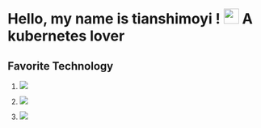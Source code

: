 # Hello, my name is tianshimoyi ! <img src="https://raw.githubusercontent.com/MartinHeinz/MartinHeinz/master/wave.gif" width="30px"> A kubernetes lover


##  Favorite Technology
1. ![](https://img.shields.io/badge/golang-v1.16.6-blue)   

2. ![](https://img.shields.io/badge/kubernetes-v1.17.12-blue)

3. ![](https://img.shields.io/badge/c%2B%2B-11-yellowgreen)
